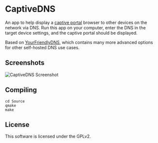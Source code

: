 # CaptiveDNS
An app to help display a [captive portal](https://en.wikipedia.org/wiki/Captive_portal) browser to other devices on the network via DNS. Run this app on your computer, enter the DNS in the target device settings, and the captive portal should be displayed.

Based on [YourFriendlyDNS](https://github.com/softwareengineer1/YourFriendlyDNS/), which contains many more advanced options for other self-hosted DNS use cases.

## Screenshots
![CaptiveDNS Screenshot]()

## Compiling

```
cd Source
qmake
make
```

## License
This software is licensed under the GPLv2.
